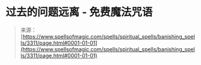 <!--yml

category: 未分类

date: 2024-06-12 18:37:06

-->

# 过去的问题远离 - 免费魔法咒语

> 来源：[https://www.spellsofmagic.com/spells/spiritual_spells/banishing_spells/3311/page.html#0001-01-01](https://www.spellsofmagic.com/spells/spiritual_spells/banishing_spells/3311/page.html#0001-01-01)
